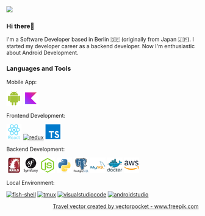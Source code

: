 <img src="./images/spaceport-base-night-with-rocket.jpg" />

### Hi there👋

I'm a Software Developer based in Berlin 🇩🇪 (originally from Japan 🇯🇵). I started my developer career as a backend developer. Now I'm enthusiastic about Android Development.

### Languages and Tools

Mobile App:

<a href="https://developer.android.com" target="_blank"><img src="https://raw.githubusercontent.com/devicons/devicon/master/icons/android/android-original.svg" alt="android" width="40" height="40"/></a> <a href="https://kotlinlang.org" target="_blank"><img src="https://raw.githubusercontent.com/devicons/devicon/master/icons/kotlin/kotlin-original.svg" alt="kotlin" width="40" height="40"/></a>

Frontend Development:

<a href="https://reactjs.org/" target="_blank"><img src="https://raw.githubusercontent.com/devicons/devicon/master/icons/react/react-original-wordmark.svg" alt="react" width="40" height="40"/></a> <a href="https://redux.js.org/" target="_blank"><img src="./images/redux-logo.png" alt="redux" width="40" height="40"/></a> <a href="https://www.typescriptlang.org/" target="_blank"><img src="https://raw.githubusercontent.com/devicons/devicon/master/icons/typescript/typescript-original.svg" alt="typescript" width="40" height="40"/></a>

Backend Development:

<a href="https://rubyonrails.org" target="_blank"><img src="https://raw.githubusercontent.com/devicons/devicon/master/icons/rails/rails-original-wordmark.svg" alt="rails" width="40" height="40" /></a> <a href="https://symfony.com/" target="_blank"><img src="https://raw.githubusercontent.com/devicons/devicon/master/icons/symfony/symfony-original-wordmark.svg" alt="symfony" width="40" height="40" /></a> <a href="https://nodejs.org/" target="_blank"><img src="https://raw.githubusercontent.com/devicons/devicon/master/icons/nodejs/nodejs-original.svg" alt="nodejs" width="40" height="40" /></a> <a href="https://www.python.org/" target="_blank"><img src="https://raw.githubusercontent.com/devicons/devicon/master/icons/python/python-original.svg" alt="python" width="40" height="40" /></a> <a href="https://www.postgresql.org" target="_blank"><img src="https://raw.githubusercontent.com/devicons/devicon/master/icons/postgresql/postgresql-original-wordmark.svg" alt="postgresql" width="40" height="40" /></a> <a href="https://www.mysql.com/" target="_blank"><img src="https://raw.githubusercontent.com/devicons/devicon/master/icons/mysql/mysql-original-wordmark.svg" alt="mysql" width="40" height="40" /></a> <a href="https://www.docker.com/" target="_blank"><img src="https://raw.githubusercontent.com/devicons/devicon/master/icons/docker/docker-original-wordmark.svg" alt="docker" width="40" height="40" /></a> <a href="https://aws.amazon.com" target="_blank"><img src="https://raw.githubusercontent.com/devicons/devicon/master/icons/amazonwebservices/amazonwebservices-original-wordmark.svg" alt="amazonwebservices" width="40" height="40" /></a>

Local Environment:

<a href="https://fishshell.com/" target="_blank"><img src="https://fishshell.com/assets/img/Terminal_Logo2_CRT_Flat.png" alt="fish-shell" width="40" height="40" /></a> <a href="https://github.com/tmux/tmux/wiki" target="_blank"><img src="./images/tmux-logo.png" alt="tmux" width="40" height="40" /></a> <a href="https://code.visualstudio.com/" target="_blank"><img src="https://upload.wikimedia.org/wikipedia/commons/thumb/9/9a/Visual_Studio_Code_1.35_icon.svg/64px-Visual_Studio_Code_1.35_icon.svg.png" alt="visualstudiocode" width="40" height="40" /></a> <a href="https://developer.android.com/studio" target="_blank"><img src="./images/android-studio.svg" alt="androidstudio" width="40" height="40" /></a>

<div align="right"><a href="https://www.freepik.com/vectors/travel">Travel vector created by vectorpocket - www.freepik.com</a></div>
